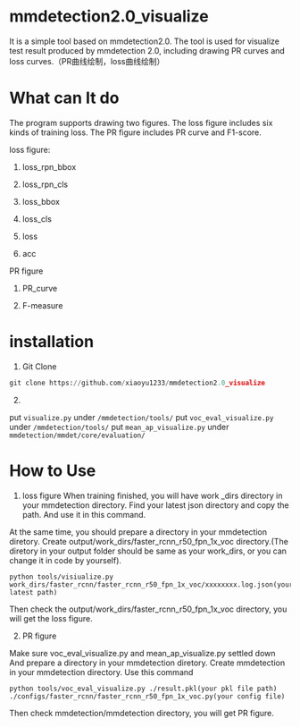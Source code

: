 # mmdetection2.0_visualize
It is a simple tool based on mmdetection2.0. The tool is used for visualize test result produced by mmdetection 2.0, including drawing PR curves and loss curves.（PR曲线绘制，loss曲线绘制）

# What can It do
The program supports drawing two figures. The loss figure includes six kinds of training loss. The PR figure includes PR curve and F1-score.

loss figure:

1. loss_rpn_bbox

2. loss_rpn_cls

3. loss_bbox

4. loss_cls

5. loss

6. acc

PR figure

1. PR_curve

2. F-measure

# installation

1. Git Clone

```Python
git clone https://github.com/xiaoyu1233/mmdetection2.0_visualize
```

2.

put `visualize.py` under `/mmdetection/tools/`
put `voc_eval_visualize.py` under `/mmdetection/tools/`
put `mean_ap_visualize.py` under `mmdetection/mmdet/core/evaluation/`

# How to Use

1. loss figure
When training finished, you will have work _dirs directory in your mmdetection directory.
Find your latest json directory and copy the path. And use it in this command.

At the same time, you should prepare a directory in your mmdetection diretory.
Create output/work_dirs/faster_rcnn_r50_fpn_1x_voc directory.(The diretory in your output folder should be same as your work_dirs, or you can change it in code by yourself).
```
python tools/visiualize.py work_dirs/faster_rcnn/faster_rcnn_r50_fpn_1x_voc/xxxxxxxx.log.json(your latest path)
```
Then check the output/work_dirs/faster_rcnn_r50_fpn_1x_voc directory, you will get the loss figure.

2. PR figure 

Make sure voc_eval_visualize.py and mean_ap_visualize.py settled down
And prepare a directory in your mmdetection diretory.
Create mmdetection in your mmdetection directory.
Use this command
```
python tools/voc_eval_visualize.py ./result.pkl(your pkl file path) ./configs/faster_rcnn/faster_rcnn_r50_fpn_1x_voc.py(your config file)
```
Then check mmdetection/mmdetection directory, you will get PR figure.





